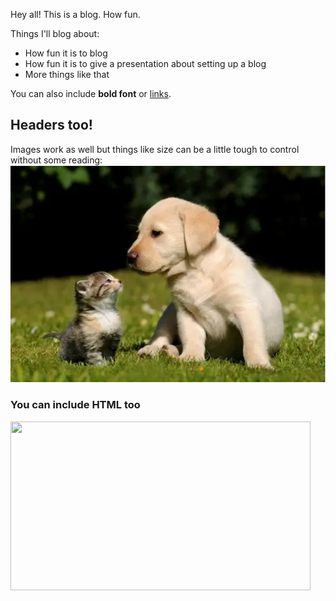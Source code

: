 Hey all! This is a blog. How fun.

Things I'll blog about:
 - How fun it is to blog
 - How fun it is to give a presentation about setting up a blog
 - More things like that

You can also include **bold font** or [links](www.google.com). 

## Headers too!

Images work as well but things like size can be a little tough to control without some reading:
![](img/dogcat.png)

### You can include HTML too

<img src="https://moodle-projects.wolfware.ncsu.edu/draftfile.php/37031/user/draft/887376929/PaulRudd.gif" alt="" width="480" height="270" class="img-fluid atto_image_button_text-bottom">

